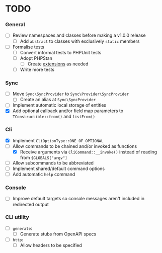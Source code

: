 # TODO

### General
- [ ] Review namespaces and classes before making a v1.0.0 release
  - [ ] Add `abstract` to classes with exclusively `static` members
- [ ] Formalise tests
  - [ ] Convert informal tests to PHPUnit tests
  - [ ] Adopt PHPStan
    - [ ] Create [extensions](https://phpstan.org/developing-extensions/extension-types) as needed
  - [ ] Write more tests

### Sync

- [ ] Move `Sync\SyncProvider` to `Sync\Provider\SyncProvider`
  - [ ] Create an alias at `Sync\SyncProvider`
- [ ] Implement automatic local storage of entities
- [x] Add optional callback and/or field map parameters to `TConstructible::from()` and `listFrom()`

### Cli
- [x] Implement `CliOptionType::ONE_OF_OPTIONAL`
- [ ] Allow commands to be chained and/or invoked as functions
  - [x] Receive arguments via `CliCommand::__invoke()` instead of reading from `$GLOBALS["argv"]`
- [ ] Allow subcommands to be abbreviated
- [ ] Implement shared/default command options
- [ ] Add automatic `help` command

### Console
- [ ] Improve default targets so console messages aren't included in redirected output

### CLI utility
- [ ] `generate`:
  - [ ] Generate stubs from OpenAPI specs
- [ ] `http`:
  - [ ] Allow headers to be specified
